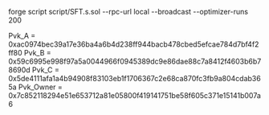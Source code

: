 forge script script/SFT.s.sol --rpc-url local --broadcast --optimizer-runs 200

Pvk_A = 0xac0974bec39a17e36ba4a6b4d238ff944bacb478cbed5efcae784d7bf4f2ff80
Pvk_B = 0x59c6995e998f97a5a0044966f0945389dc9e86dae88c7a8412f4603b6b78690d
Pvk_C = 0x5de4111afa1a4b94908f83103eb1f1706367c2e68ca870fc3fb9a804cdab365a
Pvk_Owner = 0x7c852118294e51e653712a81e05800f419141751be58f605c371e15141b007a6
